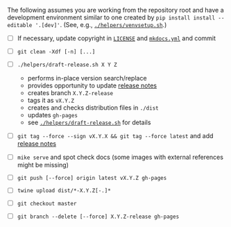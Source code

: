 <!--- -*- encoding: utf-8 -*-
  Copyright and other protections apply. Please see the accompanying LICENSE file for
  rights and restrictions governing use of this software. All rights not expressly
  waived or licensed are reserved. If that file is missing or appears to be modified
  from its original, then please contact the author before viewing or using this
  software in any capacity.

  !!!!!!!!!!!!!!!!!!!!!!!!!!!!!!!!!!!!!!!!!!!!!!!!!!!!!!!!!!!!!!!!!!!!
  !!!!!!!!!!!!!!! IMPORTANT: READ THIS BEFORE EDITING! !!!!!!!!!!!!!!!
  !!!!!!!!!!!!!!!!!!!!!!!!!!!!!!!!!!!!!!!!!!!!!!!!!!!!!!!!!!!!!!!!!!!!
  Please keep each sentence on its own unwrapped line.
  It looks like crap in a text editor, but it has no effect on rendering, and it allows much more useful diffs.
  Thank you!
-->

The following assumes you are working from the repository root and have a development environment similar to one created by ``pip install install --editable '.[dev]'``. (See, e.g., [``./helpers/venvsetup.sh``](venvsetup.sh).)

* [ ] If necessary, update copyright in [``LICENSE``](../LICENSE) and [``mkdocs.yml``](../mkdocs.yml) and commit

* [ ] ``git clean -Xdf [-n] [...]``

* [ ] ``./helpers/draft-release.sh X Y Z``
  * performs in-place version search/replace
  * provides opportunity to update [release notes](../docs/notes.md)
  * creates branch ``X.Y.Z-release``
  * tags it as ``vX.Y.Z``
  * creates and checks distribution files in ``./dist``
  * updates ``gh-pages``
  * see [``./helpers/draft-release.sh``](draft-release.sh) for details

* [ ] ``git tag --force --sign vX.Y.X && git tag --force latest`` and add [release notes](../docs/notes.md)

* [ ] ``mike serve`` and spot check docs (some images with external references might be missing)

* [ ] ``git push [--force] origin latest vX.Y.Z gh-pages``

* [ ] ``twine upload dist/*-X.Y.Z[-.]*``

* [ ] ``git checkout master``

* [ ] ``git branch --delete [--force] X.Y.Z-release gh-pages``
